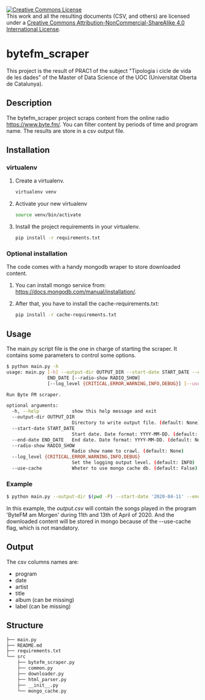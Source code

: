 <a rel="license" href="http://creativecommons.org/licenses/by-nc-sa/4.0/">
<img alt="Creative Commons License" style="border-width:0" src="https://i.creativecommons.org/l/by-nc-sa/4.0/88x31.png" /></a>
<br />
This work and all the resulting documents (CSV, and others) are licensed under a 
<a rel="license" href="http://creativecommons.org/licenses/by-nc-sa/4.0/">Creative Commons Attribution-NonCommercial-ShareAlike 4.0 International License</a>.

# bytefm_scraper
This project is the result of PRAC1 of the subject "Tipologia i cicle de vida de les dades" of the Master of Data 
Science of the UOC (Universitat Oberta de Catalunya).

## Description

The bytefm_scraper project scraps content from the online radio https://www.byte.fm/.
You can filter content by periods of time and program name.
The results are store in a csv output file.

## Installation

### virtualenv

1. Create a virtualenv.
    ```bash
    virtualenv venv
    ```
2. Activate your new virtualenv
    ```bash
    source venv/bin/activate
    ```
3. Install the project requirements in your virtualenv.
    ```bash
    pip install -r requirements.txt
    ```

### Optional installation

The code comes with a handy mongodb wraper to store downloaded content.

1. You can install mongo service from: https://docs.mongodb.com/manual/installation/.

2. After that, you have to install the cache-requirements.txt:
    ```bash
    pip install -r cache-requirements.txt
    ```

## Usage

The main.py script file is the one in charge of starting the scraper.
It contains some parameters to control some options.

```bash
$ python main.py -h
usage: main.py [-h] --output-dir OUTPUT_DIR --start-date START_DATE --end-date
               END_DATE [--radio-show RADIO_SHOW]
               [--log_level {CRITICAL,ERROR,WARNING,INFO,DEBUG}] [--use-cache]

Run Byte FM scraper.

optional arguments:
  -h, --help            show this help message and exit
  --output-dir OUTPUT_DIR
                        Directory to write output file. (default: None)
  --start-date START_DATE
                        Start date. Date format: YYYY-MM-DD. (default: None)
  --end-date END_DATE   End date. Date format: YYYY-MM-DD. (default: None)
  --radio-show RADIO_SHOW
                        Radio show name to crawl. (default: None)
  --log_level {CRITICAL,ERROR,WARNING,INFO,DEBUG}
                        Set the logging output level. (default: INFO)
  --use-cache           Wheter to use mongo cache db. (default: False)
```

### Example

```bash
$ python main.py --output-dir $(pwd -P) --start-date '2020-04-11' --end-date '2020-04-13' --radio-show 'bytefm-am-morgen' --log_level 'INFO' --use-cache
```

In this example, the _output.csv_ will contain the songs played in the program 'ByteFM am Morgen' during 11th and 13th of April of 2020.
And the downloaded content will be stored in mongo because of the --use-cache flag, which is not mandatory.

## Output

The csv columns names are:
* program
* date
* artist
* title
* album (can be missing)
* label (can be missing)

## Structure
```bash
├── main.py                
├── README.md
├── requirements.txt
└── src
    ├── bytefm_scraper.py
    ├── common.py
    ├── downloader.py
    ├── html_parser.py
    ├── __init__.py
    └── mongo_cache.py
```
